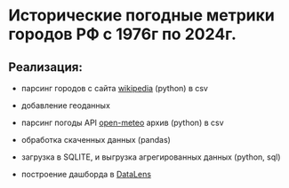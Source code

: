 # Исторические погодные метрики городов РФ с 1976г по 2024г.

## Реализация:  
- парсинг городов с сайта [wikipedia](https://ru.wikipedia.org/wiki/%D0%A1%D0%BF%D0%B8%D1%81%D0%BE%D0%BA_%D0%B3%D0%BE%D1%80%D0%BE%D0%B4%D0%BE%D0%B2_%D0%A0%D0%BE%D1%81%D1%81%D0%B8%D0%B8) (python) в csv

- добавление геоданных

- парсинг погоды API [open-meteo](https://archive-api.open-meteo.com/v1/archive) архив (python) в csv

- обработка скаченных данных (pandas)

- загрузка в SQLITE, и выгрузка агрегированных данных (python, sql)

- построение дашборда в [DataLens](https://datalens.yandex/8vdawcfrz9rat) 
